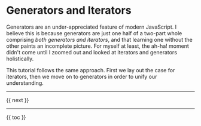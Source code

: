 # Generators and Iterators

Generators are an under-appreciated feature of modern JavaScript. I believe this is because generators are just one half of a two-part whole comprising *both generators and iterators*, and that learning one without the other paints an incomplete picture. For myself at least, the ah-ha! moment didn't come until I zoomed out and looked at iterators and generators holistically.

This tutorial follows the same approach. First we lay out the case for iterators, then we move on to generators in order to unify our understanding.

----------------

{{ next }}

----------------

{{ toc }}
